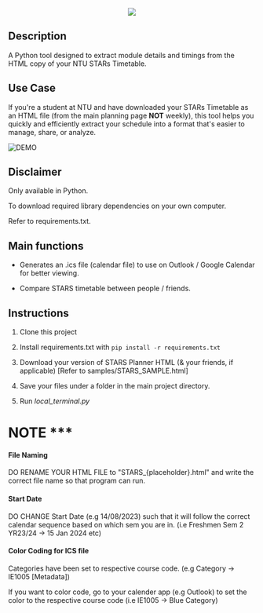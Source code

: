 <p align="center" width="100%">
    <img src="https://github.com/NabilAidilreza/NTU_STARS_Project/assets/58650657/71247a05-0fea-41b0-9271-0fd05d1aaedf"> 
</p>

## Description

A Python tool designed to extract module details and timings from the HTML copy of your NTU STARs Timetable.

## Use Case
If you're a student at NTU and have downloaded your STARs Timetable as an HTML file (from the main planning page <b>NOT</b> weekly), this tool helps you quickly and efficiently extract your schedule into a format that's easier to manage, share, or analyze.

![DEMO](https://github.com/NabilAidilreza/NTU_STARS_Project/assets/58650657/97596935-beaa-4098-ba9c-eefd5cbf31ef)

## Disclaimer

Only available in Python. 

To download required library dependencies on your own computer.

Refer to requirements.txt.

## Main functions

- Generates an .ics file (calendar file) to use on Outlook / Google Calendar for better viewing.

- Compare STARS timetable between people / friends.

## Instructions

1. Clone this project

2. Install requirements.txt with `pip install -r requirements.txt`

3. Download your version of STARS Planner HTML (& your friends, if applicable) [Refer to samples/STARS_SAMPLE.html]

4. Save your files under a folder in the main project directory.

5. Run *local_terminal.py*

# NOTE ***

#### File Naming

DO RENAME YOUR HTML FILE to "STARS_{placeholder}.html" and write the correct file name so that program can run.

#### Start Date

DO CHANGE Start Date (e.g 14/08/2023) such that it will follow the correct calendar sequence based on which sem you are in. (i.e Freshmen Sem 2 YR23/24 -> 15 Jan 2024 etc)

#### Color Coding for ICS file

Categories have been set to respective course code. (e.g Category -> IE1005 [Metadata])

If you want to color code, go to your calender app (e.g Outlook) to set the color to the respective course code (i.e IE1005 -> Blue Category)


